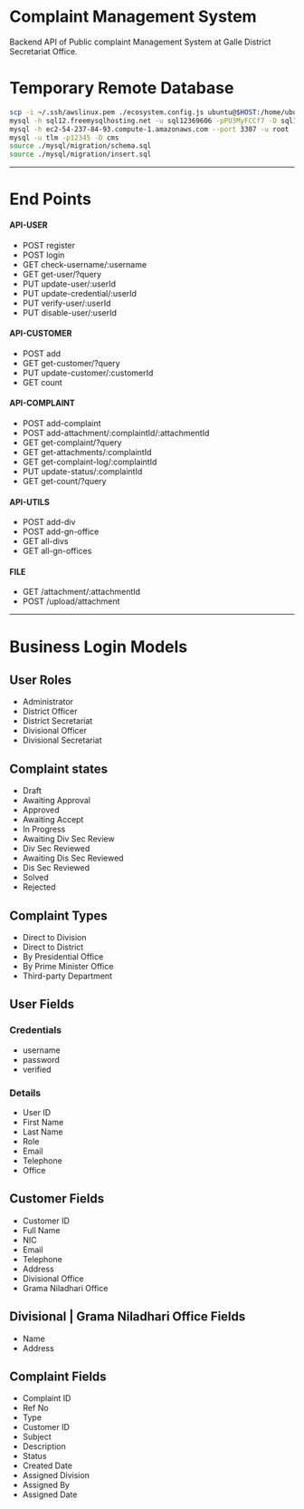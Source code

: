 # Complaint Management System

Backend API of Public complaint Management System at Galle District Secretariat Office.

# Temporary Remote Database
```bash
scp -i ~/.ssh/awslinux.pem ./ecosystem.config.js ubuntu@$HOST:/home/ubuntu/projects/oosd-backend-server/
mysql -h sql12.freemysqlhosting.net -u sql12369606 -pPU3MyFCCf7 -D sql12369606
mysql -h ec2-54-237-84-93.compute-1.amazonaws.com --port 3307 -u root -proot -D cms
mysql -u tlm -p12345 -D cms
source ./mysql/migration/schema.sql
source ./mysql/migration/insert.sql
```

---
# End Points

#### API-USER
- POST register
- POST login
- GET check-username/:username
- GET get-user/?query
- PUT update-user/:userId
- PUT update-credential/:userId
- PUT verify-user/:userId
- PUT disable-user/:userId

#### API-CUSTOMER
- POST add
- GET get-customer/?query
- PUT update-customer/:customerId
- GET count

#### API-COMPLAINT
- POST add-complaint
- POST add-attachment/:complaintId/:attachmentId
- GET get-complaint/?query
- GET get-attachments/:complaintId
- GET get-complaint-log/:complaintId
- PUT update-status/:complaintId
- GET get-count/?query

#### API-UTILS
- POST add-div
- POST add-gn-office
- GET all-divs
- GET all-gn-offices

#### FILE
- GET /attachment/:attachmentId
- POST /upload/attachment

---
# Business Login Models

## User Roles
- Administrator
- District Officer
- District Secretariat
- Divisional Officer
- Divisional Secretariat

## Complaint states
- Draft
- Awaiting Approval
- Approved
- Awaiting Accept
- In Progress
- Awaiting Div Sec Review
- Div Sec Reviewed
- Awaiting Dis Sec Reviewed
- Dis Sec Reviewed
- Solved
- Rejected

## Complaint Types
- Direct to Division
- Direct to District
- By Presidential Office
- By Prime Minister Office
- Third-party Department

## User Fields

### Credentials
- username
- password
- verified

### Details
- User ID
- First Name
- Last Name
- Role
- Email
- Telephone
- Office

## Customer Fields
- Customer ID
- Full Name
- NIC
- Email
- Telephone
- Address
- Divisional Office
- Grama Niladhari Office

## Divisional | Grama Niladhari Office Fields
- Name
- Address

## Complaint Fields
- Complaint ID
- Ref No
- Type
- Customer ID
- Subject
- Description
- Status
- Created Date
- Assigned Division
- Assigned By
- Assigned Date




